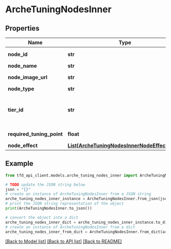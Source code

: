 # ArcheTuningNodesInner


## Properties

Name | Type | Description | Notes
------------ | ------------- | ------------- | -------------
**node_id** | **str** | Node identifier | [optional] 
**node_name** | **str** | Node name | [optional] 
**node_image_url** | **str** | Node image URL | [optional] 
**node_type** | **str** | Node type | [optional] 
**tier_id** | **str** | Node tier identifier (Refer to /meta/tier API) | [optional] 
**required_tuning_point** | **float** | Required points | [optional] 
**node_effect** | [**List[ArcheTuningNodesInnerNodeEffectInner]**](ArcheTuningNodesInnerNodeEffectInner.md) |  | [optional] 

## Example

```python
from tfd_api_client.models.arche_tuning_nodes_inner import ArcheTuningNodesInner

# TODO update the JSON string below
json = "{}"
# create an instance of ArcheTuningNodesInner from a JSON string
arche_tuning_nodes_inner_instance = ArcheTuningNodesInner.from_json(json)
# print the JSON string representation of the object
print(ArcheTuningNodesInner.to_json())

# convert the object into a dict
arche_tuning_nodes_inner_dict = arche_tuning_nodes_inner_instance.to_dict()
# create an instance of ArcheTuningNodesInner from a dict
arche_tuning_nodes_inner_from_dict = ArcheTuningNodesInner.from_dict(arche_tuning_nodes_inner_dict)
```
[[Back to Model list]](../README.md#documentation-for-models) [[Back to API list]](../README.md#documentation-for-api-endpoints) [[Back to README]](../README.md)


